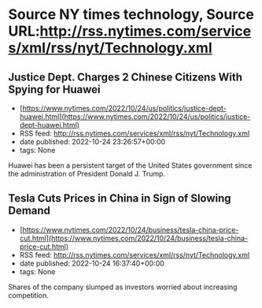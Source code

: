 # Source NY times technology, Source URL:http://rss.nytimes.com/services/xml/rss/nyt/Technology.xml

## Justice Dept. Charges 2 Chinese Citizens With Spying for Huawei
 - [https://www.nytimes.com/2022/10/24/us/politics/justice-dept-huawei.html](https://www.nytimes.com/2022/10/24/us/politics/justice-dept-huawei.html)
 - RSS feed: http://rss.nytimes.com/services/xml/rss/nyt/Technology.xml
 - date published: 2022-10-24 23:26:57+00:00
 - tags: None

Huawei has been a persistent target of the United States government since the administration of President Donald J. Trump.

## Tesla Cuts Prices in China in Sign of Slowing Demand
 - [https://www.nytimes.com/2022/10/24/business/tesla-china-price-cut.html](https://www.nytimes.com/2022/10/24/business/tesla-china-price-cut.html)
 - RSS feed: http://rss.nytimes.com/services/xml/rss/nyt/Technology.xml
 - date published: 2022-10-24 16:37:40+00:00
 - tags: None

Shares of the company slumped as investors worried about increasing competition.
